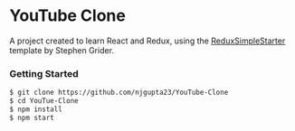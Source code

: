 # YouTube Clone

A project created to learn React and Redux, using the [ReduxSimpleStarter](https://github.com/StephenGrider/ReduxSimpleStarter) template by Stephen Grider.

### Getting Started

```sh
$ git clone https://github.com/njgupta23/YouTube-Clone
$ cd YouTue-Clone
$ npm install
$ npm start
```
